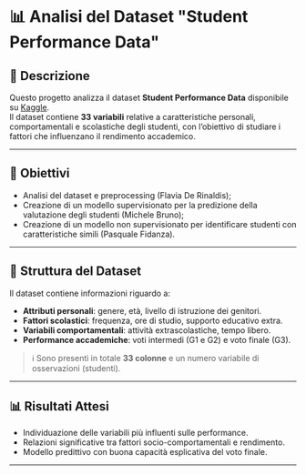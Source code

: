 # 📊 Analisi del Dataset "Student Performance Data"

## 📌 Descrizione
Questo progetto analizza il dataset **Student Performance Data** disponibile su [Kaggle](https://www.kaggle.com/datasets/devansodariya/student-performance-data).  
Il dataset contiene **33 variabili** relative a caratteristiche personali, comportamentali e scolastiche degli studenti, con l’obiettivo di studiare i fattori che influenzano il rendimento accademico.

---

## 🎯 Obiettivi
- Analisi del dataset e preprocessing (Flavia De Rinaldis);
- Creazione di un modello supervisionato per la predizione della valutazione degli studenti (Michele Bruno);
- Creazione di un modello non supervisionato per identificare studenti con caratteristiche simili (Pasquale Fidanza).

---

## 📂 Struttura del Dataset
Il dataset contiene informazioni riguardo a:
- **Attributi personali**: genere, età, livello di istruzione dei genitori.  
- **Fattori scolastici**: frequenza, ore di studio, supporto educativo extra.  
- **Variabili comportamentali**: attività extrascolastiche, tempo libero.  
- **Performance accademiche**: voti intermedi (G1 e G2) e voto finale (G3).  

> ℹ️ Sono presenti in totale **33 colonne** e un numero variabile di osservazioni (studenti).  


---

## 📊 Risultati Attesi
- Individuazione delle variabili più influenti sulle performance.  
- Relazioni significative tra fattori socio-comportamentali e rendimento.  
- Modello predittivo con buona capacità esplicativa del voto finale.  

---
